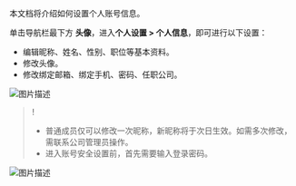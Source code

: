 本文档将介绍如何设置个人账号信息。

单击导航栏最下方 **头像**，进入**个人设置 > 个人信息**，即可进行以下设置：
- 编辑昵称、姓名、性别、职位等基本资料。
- 修改头像。
- 修改绑定邮箱、绑定手机、密码、任职公司。

![图片描述](https://main.qcloudimg.com/raw/0c5c7da44e3811791987e45d8fa28198.png)

>!
> - 普通成员仅可以修改一次昵称，新昵称将于次日生效。如需多次修改，需联系公司管理员操作。
> - 进入账号安全设置前，首先需要输入登录密码。

![图片描述](https://main.qcloudimg.com/raw/c879c0fb324c8e5480f97df909747393.png)
